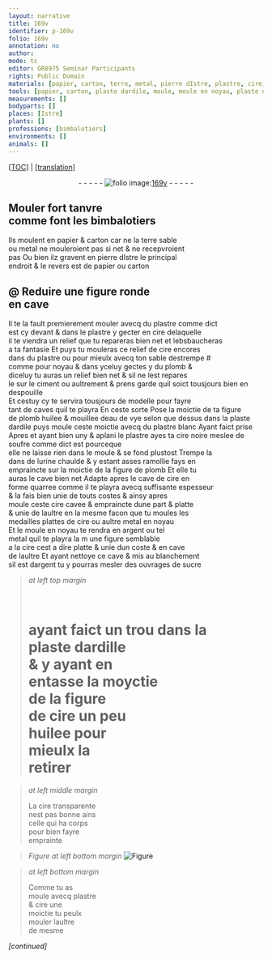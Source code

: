 ```yaml
---
layout: narrative
title: 169v
identifier: p-169v
folio: 169v
annotation: no
author:
mode: tc
editor: GR8975 Seminar Participants
rights: Public Domain
materials: [papier, carton, terre, metal, pierre dIstre, plastre, cire, plomb, ciment, huilee, eau de vye, ardile, plastre blanc, cire noire, soufre, urine chaulde, argent, sucre, ardille, cire transparente]
tools: [papier, carton, plaste dardile, moule, moule en noyau, plaste dardille]
measurements: []
bodyparts: []
places: [Istre]
plants: []
professions: [bimbalotiers]
environments: []
animals: []
---
```


 <p><a href="{{ site.baseurl }}/diplomatic/">[TOC]</a> | <a href="{{ site.baseurl }}/texts/p-169v_tl/" target="_blank">[translation]</a></p><div class="folio" align="center">- - - - - <a href="http://gallica.bnf.fr/ark:/12148/btv1b10500001g/f344.image" target="_blank"><img src="https://cu-mkp.github.io/2017-workshop-edition/assets/photo-icon.png" alt="folio image: " style="display:inline-block; margin-bottom:-3px;"/>169v</a> - - - - - </div>  
  

## Mouler fort tanvre<br/> co<span class="exp">mm</span>e font les <span class="pro">bimbalotiers</span>

 
Ils moulent en <span class="tl"><span class="m">papier</span></span> & <span class="tl"><span class="m">carton</span></span> car ne la <span class="m">terre</span> sable<br/> ou <span class="m">metal</span> ne mouleroient pas si net & ne recepvroient<br/> pas Ou bien ilz gravent en <span class="m">pierre d<span class="pl">Istre</span></span> le principal<br/> endroit & le revers est de <span class="m">papier</span> ou <span class="m">carton</span>

 
  

## @ Reduire une figure ronde<br/> en cave

 
Il te la fault premierem<span class="exp">ent</span> mouler avecq du <span class="m">plastre</span> co<span class="exp">mm</span>e dict<br/> est cy devant & dans le <span class="m">plastre</span> y gecter en <span class="m">cire</span> delaquelle<br/> il te viendra un relief que tu repareras bien net et le<span class="del">b</span>sbaucheras<br/> a ta fantasie Et puys tu mouleras ce relief de <span class="m">cire</span> encores<br/> dans du <span class="m">plastre</span> ou pour mieulx avecq ton sable destrempe #<br/> comme pour noyau & dans yceluy gectes y du <span class="m">plomb</span> &<br/> diceluy tu auras un relief bien net & sil ne lest repares<br/> le <span class="add">sur le <span class="m">ciment</span> ou aultrem<span class="x"><span class="exp">ent</span></span></span> & prens garde quil soict tousjours bien en despouille<br/> Et cestuy cy te servira tousjours de modelle pour fayre<br/> tant de caves quil te playra En ceste sorte Pose <span class="add">la moictie de</span> ta figure<br/> de <span class="m">plomb</span> <span class="m">huilee</span> & mouillee d<span class="m">eau de vye</span> selon que dessus dans la <span class="tl">plaste<br/> d<span class="m">ardile</span></span> puys moule ceste moictie avecq du <span class="m">plastre blanc</span> Ayant faict prise<br/> <span class="del">Apres</span> <span class="add">et ayant bien uny & aplani le <span class="m">plastre</span></span> ayes ta <span class="m">cire noire</span> meslee de <span class="m">soufre</span> co<span class="exp">mm</span>e dict est pourceque<br/> elle ne laisse rien dans le <span class="tl">moule</span> & se fond plustost Trempe la<br/> dans de l<span class="m">urine chaulde</span> & y estant asses ramollie fays en<br/> empraincte sur la moictie de la figure de <span class="m">plomb</span> Et <span class="del">elle</span> tu<br/> auras le cave bien net Adapte apres le cave de <span class="m">cire</span> en<br/> forme quarree co<span class="exp">mm</span>e il te playra avecq suffisante espesseur<br/> & la fais bien unie de touts costes & <span class="del">ainsy</span> apres<br/> moule ceste <span class="m">cire</span> cavee & empraincte dune part & platte<br/> & unie de laultre en la mesme facon que tu moules les<br/> medailles plattes de <span class="m">cire</span> ou <span class="del">aultre</span> <span class="m">metal</span> en noyau<br/> Et le <span class="tl">moule en noyau</span> te rendra en <span class="m">argent</span> ou tel<br/> <span class="m">metal</span> quil te playra <span class="del">la m</span> une figure semblable<br/> a la <span class="m">cire</span> cest a dire platte & unie dun coste & en cave<br/> de laultre Et ayant nettoye ce cave & mis au blanchem<span class="exp">ent</span><br/> sil est d<span class="m">argent</span> tu y pourras mesler des ouvrages de <span class="m">sucre</span>
 
> *at left top margin*
> 
> 
>  # <br/> ayant faict un trou dans la<br/> <span class="tl">plaste d<span class="m">ardille</span></span><br/> & y ayant <span class="del">en</span><br/> entasse la moyctie<br/> de la <span class="del"><span class="ill"></span></span><span class="add">f</span>igure<br/> de <span class="m">cire</span> un peu<br/> <span class="m">huilee</span> pour<br/> mieulx la<br/> retirer
 
> *at left middle margin*
> 
> 
>  La <span class="m">cire transparente</span><br/> nest pas bonne ains<br/> celle qui ha corps<br/> pour bien fayre<br/> emprainte
 
> *Figure*
> *at left bottom margin*
> <a href="https://drive.google.com/open?id=0B9-oNrvWdlO5MGtBY2MyYTNKTUE" target="_blank"><img src="https://cu-mkp.github.io/GR8975-edition/assets/photo-icon.png" alt="Figure" style="display:inline-block; margin-bottom:-3px;"/></a>
 
> *at left bottom margin*
> 
> 
>  Comme tu as<br/> moule avecq <span class="m">plastre</span><br/> & <span class="m">cire</span> une<br/> moictie tu peulx<br/> mouler laultre<br/> de mesme 
 
*[continued]*
 
 